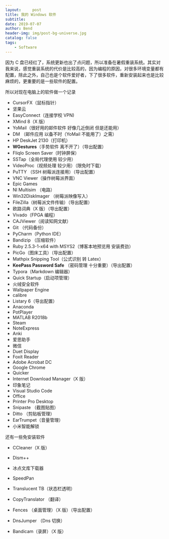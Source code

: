 ```yaml
---
layout:     post
title: 我的 Windows 软件
subtitle:
date: 2019-07-07
author: Bend
header-img: img/post-bg-universe.jpg
catalog: false
tags:
    - Software
---
```


因为 C 盘已经红了，系统更新也出了点问题，所以准备在暑假重装系统。其实对我来说，感觉重装系统的代价是比较高的，因为编程的原因，对很多环境变量都有配置，除此之外，自己也是个软件爱好者，下了很多软件，重新安装起来也是比较麻烦的，更重要的是一些软件的配置。

所以对现在电脑上的软件做一个记录

-   CursorFX（鼠标指针）
-   坚果云
-   EasyConnect（连接学校 VPN)
-   XMind 8（X 版）
-   YoMail（很好用的邮件软件 好像几近倒闭 但是还能用）
-   DM （邮件应用 以备不时（YoMail 不能用了）之需）
-   HP DeskJet 2130（打印机）
-   **WGestures**（手势软件 离不开了）（导出配置）
-   Fliqlo Screen Saver（时钟屏保）
-   SSTap（全局代理使用 较少用）
-   VideoProc（视频处理 较少用）（限免时下载）
-   PuTTY （SSH 树莓派连接用）（导出配置）
-   VNC Viewer（操作树莓派界面）
-   Epic Games
-   NI Multisim （电路）
-   Win32DiskImager （树莓派映像写入）
-   FileZilla（树莓派文件传输）（导出配置）
-   欧路词典（X 版）（导出配置）
-   Vivado（FPGA 编程）
-   CAJViewer（阅读知网文献）
-   Git （代码备份）
-   PyCharm（Python IDE）
-   Bandizip （压缩软件）
-   Ruby 2.5.3-1-x64 with MSYS2（博客本地预览用 安装费劲）
-   PicGo（图床工具）（导出配置）
-   Mathpix Snipping Tool（公式识别 转 Latex）
-   **KeePass Password Safe** （密码管理 十分重要）（导出配置）
-   Typora（Markdown 编辑器）
-   Quick Startup（启动项管理）
-   火绒安全软件
-   Wallpaper Engine
-   calibre
-   Listary 6（导出配置）
-   Anaconda
-   PotPlayer
-   MATLAB R2018b
-   Steam
-   NoteExpress
-   Anki
-   爱思助手
-   微信
-   Duet Display
-   Foxit Reader
-   Adobe Acrobat DC
-   Google Chrome
-   Quicker
-   Internet Download Manager（X 版）
-   印象笔记
-   Visual Studio Code
-   Office
-   Printer Pro Desktop
-   Snipaste （截图贴图）
-   Ditto （剪贴板管理）
-   EarTrumpet（音量管理）
-   小米智能解锁

还有一些免安装软件

-   CCleaner（X 版）

-   Dism++

-   冰点文库下载器

-   SpeedPan

-   Translucent TB（状态栏透明）

-   CopyTranslator （翻译）

-   Fences （桌面管理）（X 版）（导出配置）

-   DnsJumper （Dns 切换）

-   Bandicam（录屏）（X 版）

    